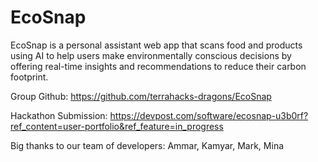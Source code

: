 # EcoSnap
EcoSnap is a personal assistant web app that scans food and products using AI to help users make environmentally conscious decisions by offering real-time insights and recommendations to reduce their carbon footprint.

Group Github: https://github.com/terrahacks-dragons/EcoSnap

Hackathon Submission: https://devpost.com/software/ecosnap-u3b0rf?ref_content=user-portfolio&ref_feature=in_progress

Big thanks to our team of developers: Ammar, Kamyar, Mark, Mina
